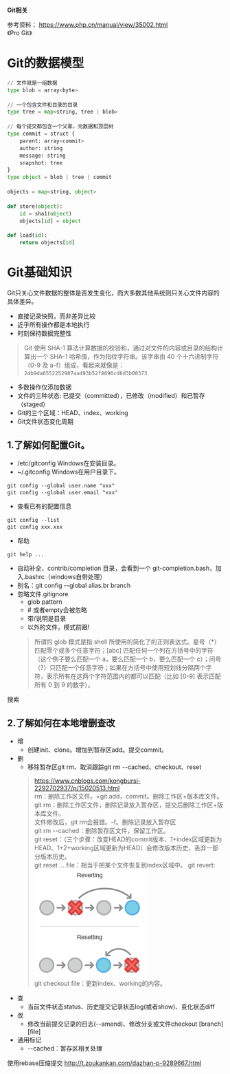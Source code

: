 **Git相关**

参考资料：
https://www.php.cn/manual/view/35002.html  
《Pro Git》

# Git的数据模型
``` python
// 文件就是一组数据
type blob = array<byte>

// 一个包含文件和目录的目录
type tree = map<string, tree | blob>

// 每个提交都包含一个父辈，元数据和顶层树
type commit = struct {
    parent: array<commit>
    author: string
    message: string
    snapshot: tree
}
type object = blob | tree | commit

objects = map<string, object>

def store(object):
    id = sha1(object)
    objects[id] = object

def load(id):
    return objects[id]
```

# Git基础知识
Git只关心文件数据的整体是否发生变化，而大多数其他系统则只关心文件内容的具体差异。
- 直接记录快照，而非差异比较
- 近乎所有操作都是本地执行
- 时刻保持数据完整性
> Git 使用 SHA-1 算法计算数据的校验和，通过对文件的内容或目录的结构计算出一个 SHA-1 哈希值，作为指纹字符串。该字串由 40 个十六进制字符（0-9 及 a-f）组成，看起来就像是：``` 24b9da6552252987aa493b52f8696cd6d3b00373 ```
- 多数操作仅添加数据
- 文件的三种状态: 已提交（committed），已修改（modified）和已暂存（staged）
- Git的三个区域：HEAD、index、working
- Git文件状态变化周期

## 1.了解如何配置Git。
- /etc/gitconfig Windows在安装目录。
- ~/.gitconfig Windows在用户目录下。
```
git config --global user.name "xxx"
git config --global user.email "xxx"
```
- 查看已有的配置信息
```
git config --list
git config xxx.xxx
```
- 帮助
```
git help ...
```
- 自动补全，contrib/completion 目录，会看到一个 git-completion.bash，加入.bashrc（windows自带处理）
- 别名：git config --global alias.br branch
- 忽略文件.gitignore
  - glob pattern
  - \# 或者empty会被忽略
  - 带/说明是目录
  - 以外的文件，模式前跟!
  > 所谓的 glob 模式是指 shell 所使用的简化了的正则表达式。星号（*）匹配零个或多个任意字符；[abc] 匹配任何一个列在方括号中的字符（这个例子要么匹配一个 a，要么匹配一个 b，要么匹配一个 c）；问号（?）只匹配一个任意字符；如果在方括号中使用短划线分隔两个字符，表示所有在这两个字符范围内的都可以匹配（比如 [0-9] 表示匹配所有 0 到 9 的数字）。

搜索
## 2.了解如何在本地增删查改
- 增
  - 创建init、clone。增加到暂存区add。提交commit。
- 删
  - 移除暂存区git rm、取消跟踪git rm --cached、checkout、reset
  > https://www.cnblogs.com/kongbursi-2292702937/p/15020513.html  
  rm：删除工作区文件。+git add，commit。删除工作区+版本库文件。  
  > git rm：删除工作区文件，删除记录放入暂存区，提交后删除工作区+版本库文件。  
  > 文件修改后，git rm会报错。-f。删除记录放入暂存区  
  > git rm --cached：删除暂存区文件，保留工作区。  
  > git reset：（三个步骤：改变HEAD的commit版本、1+index区域更新为HEAD、1+2+working区域更新为HEAD）会修改版本历史，丢弃一部分版本历史。  
  > git reset ... file：相当于把某个文件恢复到index区域中。
  > git revert:
  > ![图片](./Git_revert_reset.png)  
  > git checkout file：更新index、working的内容。
- 查
  - 当前文件状态status、历史提交记录状态log(或者show)、变化状态diff
- 改
  - 修改当前提交记录的日志(--amend)、修改分支或文件checkout [branch] [file]
- 通用标记
  - --cached：暂存区相关处理

使用rebase压缩提交
http://t.zoukankan.com/dazhan-p-9289667.html

